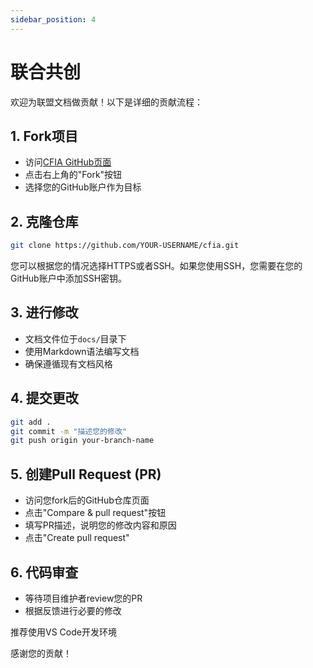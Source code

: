```yaml
---
sidebar_position: 4
---
```



# 联合共创

欢迎为联盟文档做贡献！以下是详细的贡献流程：

## 1. Fork项目

- 访问[CFIA GitHub页面](https://github.com/linancn/cfia)
- 点击右上角的"Fork"按钮
- 选择您的GitHub账户作为目标


## 2. 克隆仓库

```bash
git clone https://github.com/YOUR-USERNAME/cfia.git 
```

您可以根据您的情况选择HTTPS或者SSH。如果您使用SSH，您需要在您的GitHub账户中添加SSH密钥。


## 3. 进行修改

- 文档文件位于`docs/`目录下
- 使用Markdown语法编写文档
- 确保遵循现有文档风格

## 4. 提交更改

```bash
git add .
git commit -m "描述您的修改"
git push origin your-branch-name
```

## 5. 创建Pull Request (PR)

- 访问您fork后的GitHub仓库页面
- 点击"Compare & pull request"按钮
- 填写PR描述，说明您的修改内容和原因
- 点击"Create pull request"

## 6. 代码审查

- 等待项目维护者review您的PR
- 根据反馈进行必要的修改

推荐使用VS Code开发环境

感谢您的贡献！
